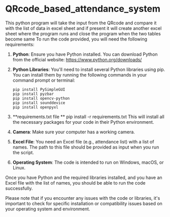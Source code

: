 # QRcode_based_attendance_system
This python program will take the input from the QRcode and compare it with the  list of data in excel sheet and if present it will create another excel sheet where the program runs and close the program when the two tables become same 
To run the code provided, you will need the following requirements:

1. **Python**: Ensure you have Python installed. You can download Python from the official website: https://www.python.org/downloads/

2. **Python Libraries**: You'll need to install several Python libraries using pip. You can install them by running the following commands in your command prompt or terminal:

   ```
   pip install PySimpleGUI
   pip install pyzbar
   pip install opencv-python
   pip install sounddevice
   pip install openpyxl
   ```
2.  **requirements.txt file **
   pip install -r requirements.txt
   This will install all the necessary packages for your code in their Python environment.

3. **Camera**: Make sure your computer has a working camera.

4. **Excel File**: You need an Excel file (e.g., attendance list) with a list of names. The path to this file should be provided as input when you run the script.

6. **Operating System**: The code is intended to run on Windows, macOS, or Linux.

Once you have Python and the required libraries installed, and you have an Excel file with the list of names, you should be able to run the code successfully.

Please note that if you encounter any issues with the code or libraries, it's important to check for specific installation or compatibility issues based on your operating system and environment.
